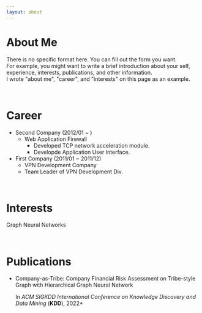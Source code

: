 ```yaml
---
layout: about 
---
```


# About Me
There is no specific format here. You can fill out the form you want.  
For example, you might want to write a brief introduction about your self, experience, interests, publications, and other information.  
I wrote "about me", "career", and "interests" on this page as an example.  

<br/>

# Career
* Second Company (2012/01 ~ )
  * Web Application Firewall
    * Developed TCP network acceleration module.
    * Developde Application User Interface.
* First Company (2011/01 ~ 2011/12)
  * VPN Development Company
  * Team Leader of VPN Development Div.

<br/>



# Interests
Graph Neural Networks

<br/>



# Publications

* Company-as-Tribe: Company Financial Risk Assessment on Tribe-style Graph with Hierarchical Graph Neural Network 

  In *ACM SIGKDD International Conference on Knowledge Discovery and Data Mining* (**KDD**), 2022*


